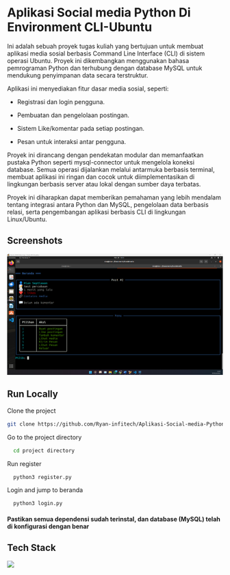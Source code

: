 
# Aplikasi Social media Python Di Environment CLI-Ubuntu

Ini adalah sebuah proyek tugas kuliah yang bertujuan untuk membuat aplikasi media sosial berbasis Command Line Interface (CLI) di sistem operasi Ubuntu. Proyek ini dikembangkan menggunakan bahasa pemrograman Python dan terhubung dengan database MySQL untuk mendukung penyimpanan data secara terstruktur.

Aplikasi ini menyediakan fitur dasar media sosial, seperti:

- Registrasi dan login pengguna.

- Pembuatan dan pengelolaan postingan.

- Sistem Like/komentar pada setiap postingan.

- Pesan untuk interaksi antar pengguna.

Proyek ini dirancang dengan pendekatan modular dan memanfaatkan pustaka Python seperti mysql-connector untuk mengelola koneksi database. Semua operasi dijalankan melalui antarmuka berbasis terminal, membuat aplikasi ini ringan dan cocok untuk diimplementasikan di lingkungan berbasis server atau lokal dengan sumber daya terbatas.

Proyek ini diharapkan dapat memberikan pemahaman yang lebih mendalam tentang integrasi antara Python dan MySQL, pengelolaan data berbasis relasi, serta pengembangan aplikasi berbasis CLI di lingkungan Linux/Ubuntu.



## Screenshots

![App Screenshot](./SS/Screenshot%202024-11-28%20150348.png)


## Run Locally

Clone the project

```bash
git clone https://github.com/Ryan-infitech/Aplikasi-Social-media-Python
```

Go to the project directory

```bash
  cd project directory
```

Run register

```bash
  python3 register.py
```

Login and jump to beranda

```bash
  python3 login.py
```


#### Pastikan semua dependensi sudah terinstal, dan database (MySQL) telah di konfigurasi dengan benar


## Tech Stack
![](https://media0.giphy.com/media/v1.Y2lkPTc5MGI3NjExMXJpeHd0dXJuMHhjY2Job2g1eHIyeDczZHFqb2k5MXF2NG9udnR5dyZlcD12MV9pbnRlcm5hbF9naWZfYnlfaWQmY3Q9Zw/KAq5w47R9rmTuvWOWa/giphy.gif)


